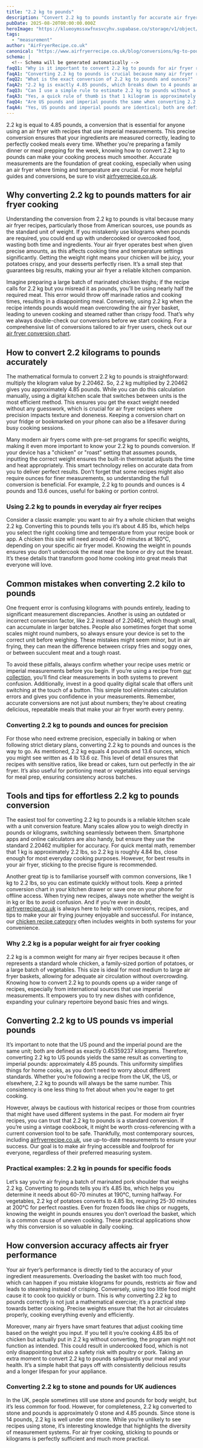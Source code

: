 ```yaml
---
title: "2.2 kg to pounds"
description: "Convert 2.2 kg to pounds instantly for accurate air fryer cooking. Get precise measurements for perfect results every time with our simple guide."
pubDate: 2025-08-20T00:00:00.000Z
heroImage: "https://klueoymssxwfnxsvcyhv.supabase.co/storage/v1/object/public/Shmucket/2-2-kg-to-pounds.webp"
tags:
  - "measurement"
author: "AirFryerRecipe.co.uk"
canonical: "https://www.airfryerrecipe.co.uk/blog/conversions/kg-to-pounds/2-2-kg-to-pounds"
schema: |
  <!-- Schema will be generated automatically -->
faqQ1: "Why is it important to convert 2.2 kg to pounds for air fryer recipes?"
faqA1: "Converting 2.2 kg to pounds is crucial because many air fryer recipes, especially those from American sources, use pounds as the standard measurement. Using the wrong unit can lead to incorrect portion sizes, affecting cooking time and temperature settings. This might result in undercooked or overcooked food, wasting ingredients and effort. Accurate conversion ensures your air fryer performs optimally, delivering crispy, evenly cooked meals every time."
faqQ2: "What is the exact conversion of 2.2 kg to pounds and ounces?"
faqA2: "2.2 kg is exactly 4.85 pounds, which breaks down to 4 pounds and 13.6 ounces. This level of precision is helpful for recipes that require fine measurements, such as baking or precise portioning. While most air fryer cooking doesn’t need ounces, it’s good to know for completeness. Using a digital scale that shows both pounds and ounces can make this conversion effortless and accurate."
faqQ3: "Can I use a simple rule to estimate 2.2 kg to pounds without a calculator?"
faqA3: "Yes, a quick rule of thumb is that 1 kilogram is approximately 2.2 pounds, so 2.2 kg would be roughly 4.84 pounds. This estimate is very close to the exact value of 4.85 pounds and is sufficient for most air fryer recipes. However, for best results, especially with larger quantities or sensitive recipes, using the precise conversion or a digital scale is recommended to avoid any errors."
faqQ4: "Are US pounds and imperial pounds the same when converting 2.2 kg?"
faqA4: "Yes, US pounds and imperial pounds are identical; both are defined as 0.45359237 kilograms. Therefore, converting 2.2 kg to US pounds gives the same result as converting to imperial pounds: approximately 4.85 pounds. This uniformity means you don’t need to worry about different standards when using recipes from various countries. It simplifies the process and ensures consistency in your air fryer cooking."
---
```

<p>2.2 kg is equal to 4.85 pounds, a conversion that is essential for anyone using an air fryer with recipes that use imperial measurements. This precise conversion ensures that your ingredients are measured correctly, leading to perfectly cooked meals every time. Whether you're preparing a family dinner or meal prepping for the week, knowing how to convert 2.2 kg to pounds can make your cooking process much smoother. Accurate measurements are the foundation of great cooking, especially when using an air fryer where timing and temperature are crucial. For more helpful guides and conversions, be sure to visit <a href="https://www.airfryerrecipe.co.uk">airfryerrecipe.co.uk</a>.</p>

<h2>Why converting 2.2 kg to pounds matters for air fryer cooking</h2>
<p>Understanding the conversion from 2.2 kg to pounds is vital because many air fryer recipes, particularly those from American sources, use pounds as the standard unit of weight. If you mistakenly use kilograms when pounds are required, you could end up with undercooked or overcooked food, wasting both time and ingredients. Your air fryer operates best when given precise amounts, as this affects cooking time and temperature settings significantly. Getting the weight right means your chicken will be juicy, your potatoes crispy, and your desserts perfectly risen. It’s a small step that guarantees big results, making your air fryer a reliable kitchen companion.</p>

<p>Imagine preparing a large batch of marinated chicken thighs; if the recipe calls for 2.2 kg but you misread it as pounds, you’ll be using nearly half the required meat. This error would throw off marinade ratios and cooking times, resulting in a disappointing meal. Conversely, using 2.2 kg when the recipe intends pounds would mean overcrowding the air fryer basket, leading to uneven cooking and steamed rather than crispy food. That’s why we always double-check our conversions before we start cooking. For a comprehensive list of conversions tailored to air fryer users, check out our <a href="https://www.airfryerrecipe.co.uk/air-fryer-conversion-chart">air fryer conversion chart</a>.</p>

<h2>How to convert 2.2 kilograms to pounds accurately</h2>
<p>The mathematical formula to convert 2.2 kg to pounds is straightforward: multiply the kilogram value by 2.20462. So, 2.2 kg multiplied by 2.20462 gives you approximately 4.85 pounds. While you can do this calculation manually, using a digital kitchen scale that switches between units is the most efficient method. This ensures you get the exact weight needed without any guesswork, which is crucial for air fryer recipes where precision impacts texture and doneness. Keeping a conversion chart on your fridge or bookmarked on your phone can also be a lifesaver during busy cooking sessions.</p>

<p>Many modern air fryers come with pre-set programs for specific weights, making it even more important to know your 2.2 kg to pounds conversion. If your device has a "chicken" or "roast" setting that assumes pounds, inputting the correct weight ensures the built-in thermostat adjusts the time and heat appropriately. This smart technology relies on accurate data from you to deliver perfect results. Don’t forget that some recipes might also require ounces for finer measurements, so understanding the full conversion is beneficial. For example, 2.2 kg to pounds and ounces is 4 pounds and 13.6 ounces, useful for baking or portion control.</p>

<h3>Using 2.2 kg to pounds in everyday air fryer recipes</h3>
<p>Consider a classic example: you want to air fry a whole chicken that weighs 2.2 kg. Converting this to pounds tells you it’s about 4.85 lbs, which helps you select the right cooking time and temperature from your recipe book or app. A chicken this size will need around 40-50 minutes at 180°C, depending on your specific air fryer model. Knowing the weight in pounds ensures you don’t undercook the meat near the bone or dry out the breast. It’s these details that transform good home cooking into great meals that everyone will love.</p>

<h2>Common mistakes when converting 2.2 kilo to pounds</h2>
<p>One frequent error is confusing kilograms with pounds entirely, leading to significant measurement discrepancies. Another is using an outdated or incorrect conversion factor, like 2.2 instead of 2.20462, which though small, can accumulate in larger batches. People also sometimes forget that some scales might round numbers, so always ensure your device is set to the correct unit before weighing. These mistakes might seem minor, but in air frying, they can mean the difference between crispy fries and soggy ones, or between succulent meat and a tough roast.</p>

<p>To avoid these pitfalls, always confirm whether your recipe uses metric or imperial measurements before you begin. If you’re using a recipe from <a href="https://www.airfryerrecipe.co.uk/recipes">our collection</a>, you’ll find clear measurements in both systems to prevent confusion. Additionally, invest in a good quality digital scale that offers unit switching at the touch of a button. This simple tool eliminates calculation errors and gives you confidence in your measurements. Remember, accurate conversions are not just about numbers; they’re about creating delicious, repeatable meals that make your air fryer worth every penny.</p>

<h3>Converting 2.2 kg to pounds and ounces for precision</h3>
<p>For those who need extreme precision, especially in baking or when following strict dietary plans, converting 2.2 kg to pounds and ounces is the way to go. As mentioned, 2.2 kg equals 4 pounds and 13.6 ounces, which you might see written as 4 lb 13.6 oz. This level of detail ensures that recipes with sensitive ratios, like bread or cakes, turn out perfectly in the air fryer. It’s also useful for portioning meat or vegetables into equal servings for meal prep, ensuring consistency across batches.</p>

<h2>Tools and tips for effortless 2.2 kg to pounds conversion</h2>
<p>The easiest tool for converting 2.2 kg to pounds is a reliable kitchen scale with a unit conversion feature. Many scales allow you to weigh directly in pounds or kilograms, switching seamlessly between them. Smartphone apps and online calculators are also handy, but ensure they use the standard 2.20462 multiplier for accuracy. For quick mental math, remember that 1 kg is approximately 2.2 lbs, so 2.2 kg is roughly 4.84 lbs, close enough for most everyday cooking purposes. However, for best results in your air fryer, sticking to the precise figure is recommended.</p>

<p>Another great tip is to familiarise yourself with common conversions, like 1 kg to 2.2 lbs, so you can estimate quickly without tools. Keep a printed conversion chart in your kitchen drawer or save one on your phone for offline access. When trying new recipes, always note whether the weight is in kg or lbs to avoid confusion. And if you’re ever in doubt, <a href="https://www.airfryerrecipe.co.uk">airfryerrecipe.co.uk</a> is always here to help with conversions, recipes, and tips to make your air frying journey enjoyable and successful. For instance, our <a href="https://www.airfryerrecipe.co.uk/recipe-category/chicken">chicken recipe category</a> often includes weights in both systems for your convenience.</p>

<h3>Why 2.2 kg is a popular weight for air fryer cooking</h3>
<p>2.2 kg is a common weight for many air fryer recipes because it often represents a standard whole chicken, a family-sized portion of potatoes, or a large batch of vegetables. This size is ideal for most medium to large air fryer baskets, allowing for adequate air circulation without overcrowding. Knowing how to convert 2.2 kg to pounds opens up a wider range of recipes, especially from international sources that use imperial measurements. It empowers you to try new dishes with confidence, expanding your culinary repertoire beyond basic fries and wings.</p>

<h2>Converting 2.2 kg to US pounds vs imperial pounds</h2>
<p>It’s important to note that the US pound and the imperial pound are the same unit; both are defined as exactly 0.45359237 kilograms. Therefore, converting 2.2 kg to US pounds yields the same result as converting to imperial pounds: approximately 4.85 pounds. This uniformity simplifies things for home cooks, as you don’t need to worry about different standards. Whether you’re following a recipe from the UK, the US, or elsewhere, 2.2 kg to pounds will always be the same number. This consistency is one less thing to fret about when you’re eager to get cooking.</p>

<p>However, always be cautious with historical recipes or those from countries that might have used different systems in the past. For modern air fryer recipes, you can trust that 2.2 kg to pounds is a standard conversion. If you’re using a vintage cookbook, it might be worth cross-referencing with a current conversion tool to be safe. Thankfully, most contemporary sources, including <a href="https://www.airfryerrecipe.co.uk">airfryerrecipe.co.uk</a>, use up-to-date measurements to ensure your success. Our goal is to make air frying accessible and foolproof for everyone, regardless of their preferred measuring system.</p>

<h3>Practical examples: 2.2 kg in pounds for specific foods</h3>
<p>Let’s say you’re air frying a batch of marinated pork shoulder that weighs 2.2 kg. Converting to pounds tells you it’s 4.85 lbs, which helps you determine it needs about 60-70 minutes at 190°C, turning halfway. For vegetables, 2.2 kg of potatoes converts to 4.85 lbs, requiring 25-30 minutes at 200°C for perfect roasties. Even for frozen foods like chips or nuggets, knowing the weight in pounds ensures you don’t overload the basket, which is a common cause of uneven cooking. These practical applications show why this conversion is so valuable in daily cooking.</p>

<h2>How conversion accuracy affects air fryer performance</h2>
<p>Your air fryer’s performance is directly tied to the accuracy of your ingredient measurements. Overloading the basket with too much food, which can happen if you mistake kilograms for pounds, restricts air flow and leads to steaming instead of crisping. Conversely, using too little food might cause it to cook too quickly or burn. This is why converting 2.2 kg to pounds correctly is not just a mathematical exercise; it’s a practical step towards better cooking. Precise weights ensure that the hot air circulates properly, cooking everything evenly and efficiently.</p>

<p>Moreover, many air fryers have smart features that adjust cooking time based on the weight you input. If you tell it you’re cooking 4.85 lbs of chicken but actually put in 2.2 kg without converting, the program might not function as intended. This could result in undercooked food, which is not only disappointing but also a safety risk with poultry or pork. Taking an extra moment to convert 2.2 kg to pounds safeguards your meal and your health. It’s a simple habit that pays off with consistently delicious results and a longer lifespan for your appliance.</p>

<h3>Converting 2.2 kg to stone and pounds for UK audiences</h3>
<p>In the UK, people sometimes still use stone and pounds for body weight, but it’s less common for food. However, for completeness, 2.2 kg converted to stone and pounds is approximately 0 stone and 4.85 pounds. Since stone is 14 pounds, 2.2 kg is well under one stone. While you’re unlikely to see recipes using stone, it’s interesting knowledge that highlights the diversity of measurement systems. For air fryer cooking, sticking to pounds or kilograms is perfectly sufficient and much more practical.</p>
